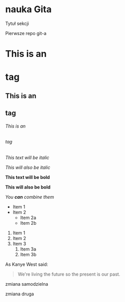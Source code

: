 # nauka Gita

Tytuł sekcji

Pierwsze repo git-a

# This is an <h1> tag
## This is an <h2> tag
###### This is an <h6> tag

*This text will be italic*

_This will also be italic_

**This text will be bold**

__This will also be bold__

_You **can** combine them_

* Item 1
* Item 2
  * Item 2a
  * Item 2b


1. Item 1
1. Item 2
1. Item 3
   1. Item 3a
   1. Item 3b

As Kanye West said:


> We're living the future so
> the present is our past.

zmiana samodzielna

zmiana druga
